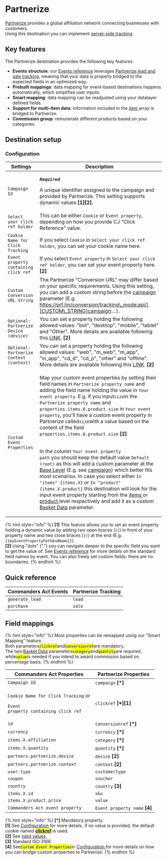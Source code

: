 # Partnerize

[Partnerize](https://partnerize.com/)[ ](https://www.awin.com)provides a global affiliation network connecting businesses with customers.\
Using this destination you can implement [server-side tracking](https://help.phgsupport.com/hc/en-us/articles/360020395238-Tracking-Partnerize-Server-to-Server-S2S-Integration).

## Key features

The Partnerize destination provides the following key features:

* **Events structure**: our [Events reference](https://community.commandersact.com/platform-x/developers/tracking/events-reference) leverages [Partnerize lead and sale tracking](https://help.phgsupport.com/hc/en-us/articles/360020395238-Tracking-Partnerize-Server-to-Server-S2S-Integration), meaning that your data is properly bridged to the expected fields in an optimized way.
* **Prebuilt mappings**: data mapping for event-based destinations happens automatically, which simplifies user inputs.
* **Smart mapping**: data mapping can be readjusted using your datalayer defined fields.
* **Support for multi-item data**: information included in the [item ](https://community.commandersact.com/platform-x/developers/tracking/events-reference#item)array is bridged to Partnerize.
* **Commission group**: remunerate different products based on your categories.

## Destination setup

### Configuration

| Settings                                 | Description                                                                                                                                                                                                                                                                                                                                                                                                                                                                                                                                                                                                                                                                                                                                                                                                                                                                                                                                                                                                                                                                                                                                                                                                                                                                                                                                                                                                                                                                                                                                                                                                                                                                                                                                                                                       |
| ---------------------------------------- | ------------------------------------------------------------------------------------------------------------------------------------------------------------------------------------------------------------------------------------------------------------------------------------------------------------------------------------------------------------------------------------------------------------------------------------------------------------------------------------------------------------------------------------------------------------------------------------------------------------------------------------------------------------------------------------------------------------------------------------------------------------------------------------------------------------------------------------------------------------------------------------------------------------------------------------------------------------------------------------------------------------------------------------------------------------------------------------------------------------------------------------------------------------------------------------------------------------------------------------------------------------------------------------------------------------------------------------------------------------------------------------------------------------------------------------------------------------------------------------------------------------------------------------------------------------------------------------------------------------------------------------------------------------------------------------------------------------------------------------------------------------------------------------------------- |
| `Campaign Id`                            | <p><em><strong><code>Required</code></strong></em></p><p>A unique identifier assigned to the campaign and provided by Partnerize. This setting supports dynamic values <strong>[1][2].</strong></p>                                                                                                                                                                                                                                                                                                                                                                                                                                                                                                                                                                                                                                                                                                                                                                                                                                                                                                                                                                                                                                                                                                                                                                                                                                                                                                                                                                                                                                                                                                                                                                                               |
| `Select your click ref holder`           | This can be either `Cookie` or `Event property`, depending on how you provide CJ "Click Reference" value.                                                                                                                                                                                                                                                                                                                                                                                                                                                                                                                                                                                                                                                                                                                                                                                                                                                                                                                                                                                                                                                                                                                                                                                                                                                                                                                                                                                                                                                                                                                                                                                                                                                                                         |
| `Cookie Name for Click Tracking`         | If you select `Cookie` in `Select your click ref holder`, you can set your cookie name here.                                                                                                                                                                                                                                                                                                                                                                                                                                                                                                                                                                                                                                                                                                                                                                                                                                                                                                                                                                                                                                                                                                                                                                                                                                                                                                                                                                                                                                                                                                                                                                                                                                                                                                      |
| `Event property containing click ref`    | If you select `Event property` in `Select your click ref holder`, you can set your event property here. **\[2]**                                                                                                                                                                                                                                                                                                                                                                                                                                                                                                                                                                                                                                                                                                                                                                                                                                                                                                                                                                                                                                                                                                                                                                                                                                                                                                                                                                                                                                                                                                                                                                                                                                                                                  |
| `Custom Conversion URL String`           | The Partnerize "Conversion URL" may differ based on your specific requirements. Using this setting, you can add a custom string before the [campaign](https://help.phgsupport.com/hc/en-us/articles/360020395238-Tracking-Partnerize-Server-to-Server-S2S-Integration#h\_01FANB7W0RHFZJFAYNXJJ8AWD6) parameter (E.g. https://prf.hn/conversion/tracking\_mode:api/\[CUSTOM\_STRING]campaign:...).                                                                                                                                                                                                                                                                                                                                                                                                                                                                                                                                                                                                                                                                                                                                                                                                                                                                                                                                                                                                                                                                                                                                                                                                                                                                                                                                                                                                 |
| `Optional: Partnerize Device (device)`   | You can set a property holding the following allowed values: "bot", "desktop", "mobile", "tablet" and "Other". More details are available following this [LINK](https://help.phgsupport.com/hc/en-us/articles/360020395238-Tracking-Partnerize-Server-to-Server-S2S-Integration#h\_01FANBMH24SWP0F1A9M1D0E14T). **\[2]**                                                                                                                                                                                                                                                                                                                                                                                                                                                                                                                                                                                                                                                                                                                                                                                                                                                                                                                                                                                                                                                                                                                                                                                                                                                                                                                                                                                                                                                                          |
| `Optional: Partnerize Context (context)` | You can set a property holding the following allowed values: "web", "m\_web", "m\_app", "in\_app", "cd\_d", "cd\_p", "other" and "offline". More details are available following this [LINK](https://help.phgsupport.com/hc/en-us/articles/360020395238-Tracking-Partnerize-Server-to-Server-S2S-Integration#h\_01FANBMH24SWP0F1A9M1D0E14T). **\[2]**                                                                                                                                                                                                                                                                                                                                                                                                                                                                                                                                                                                                                                                                                                                                                                                                                                                                                                                                                                                                                                                                                                                                                                                                                                                                                                                                                                                                                                             |
| `Custom Event Properties`                | <p>Map your custom event properties by setting their field names in <code>Partnerize property name</code> and adding the field name holding the value <strong></strong> in <code>Your event property</code>. E.g. if you input<code>size</code>in the <code>Partnerize property name</code> and <code>properties.items.0.product.size</code> in <code>Your event property</code>, you'll have a custom event property in Partnerize called<code>size</code>with a value based on the content of the field <code>properties.items.0.product.size</code> <strong>[2]</strong>.</p><p><br>In the column <code>Your event property path</code> you should keep the default value <code>Default (root)</code> as this will add a custom parameter at the <a href="https://help.phgsupport.com/hc/en-us/articles/360020395238-Tracking-Partnerize-Server-to-Server-S2S-Integration#h_01FANB7W0RHFZJFAYNXJJ8AWD6">Base Level</a> (E.g. see <a href="https://help.phgsupport.com/hc/en-us/articles/360020395238-Tracking-Partnerize-Server-to-Server-S2S-Integration#h_01FANB7W0RHFZJFAYNXJJ8AWD6">campaign</a>) which better fits most scenarios. In case you select either <code>In "items" {items.X}</code> or <code>In "product" {items.X.product}</code> this destination will look for the input event property starting from the <a href="https://community.commandersact.com/platform-x/developers/tracking/events-reference#item">items </a>or <a href="https://community.commandersact.com/platform-x/developers/tracking/events-reference#product">product </a>level respectively and add it as a custom <a href="https://help.phgsupport.com/hc/en-us/articles/360020395238-Tracking-Partnerize-Server-to-Server-S2S-Integration#h_01FADKCBAZCZTRFZG43N1DP8TW">Basket Data</a> parameter.</p> |



{% hint style="info" %}
**\[1]** This feature allows you to set an event property holding a dynamic value by adding two open braces (`{{`) in front of your property name and two close braces (`}}`) at the end (E.g. `{{myEventPropertyPathAndName}}`).\
**\[2]** Using "dots" (".") you can navigate deeper to the specific field you want to get the value of. See [Events reference](https://community.commandersact.com/platform-x/developers/tracking/events-reference) for more details on the standard field names by event. You can also freely set custom fields: there are no boundaries.
{% endhint %}

## Quick reference

| Commanders Act Events | Partnerize Tracking |
| --------------------- | ------------------- |
| `generate_lead`       | `lead`              |
| `purchase`            | `sale`              |

## Field mappings

{% hint style="info" %}
Most properties can be remapped using our "Smart Mapping" feature.\
Both parameters<mark style="color:blue;">`clickref`</mark>and<mark style="color:blue;">`conversionref`</mark>are mandatory.\
The two [Basket Data](https://help.phgsupport.com/hc/en-us/articles/360020395238-Tracking-Partnerize-Server-to-Server-S2S-Integration#h\_01FADKCBAZCZTRFZG43N1DP8TW) parameters<mark style="color:blue;">`category`</mark>and<mark style="color:blue;">`quantity`</mark>are required, while<mark style="color:blue;">`value`</mark>is needed if you intend to award commission based on percentage basis.&#x20;
{% endhint %}

| Commanders Act Properties                                                                                    | Partnerize Properties          |
| ------------------------------------------------------------------------------------------------------------ | ------------------------------ |
| `Campaign Id`                                                                                                | `campaign` **\[\*]**           |
| <p><code>Cookie Name for Click Tracking</code> or</p><p><code>Event property containing click ref</code></p> | `clickref` **\[\*]\[1]**       |
| `id`                                                                                                         | `conversionref` **\[\*]**      |
| `currency`                                                                                                   | `currency` **\[\*]**           |
| `items.X.affiliation`                                                                                        | `category` **\[\*]**           |
| `items.X.quantity`                                                                                           | `quantity` **\[\*]**           |
| `partners.partnerize.device`                                                                                 | `device` **\[2]**              |
| `partners.partnerize.context`                                                                                | `context` **\[2]**             |
| `user.type`                                                                                                  | `customertype`                 |
| `coupon`                                                                                                     | `voucher`                      |
| `country`                                                                                                    | `country` **\[3]**             |
| `items.X.id`                                                                                                 | `sku`                          |
| `items.X.product.price`                                                                                      | `value`                        |
| `Commanders Act event property`                                                                              | `Event property name` **\[4]** |

{% hint style="info" %}
**\[\*]** Mandatory property.\
**\[1]** See [Configuration](partnerize.md#configuration) for more details. if no value is provided, the default cookie named [<mark style="color:blue;">**clickref**</mark>](https://help.phgsupport.com/hc/en-us/articles/360020395238-Tracking-Partnerize-Server-to-Server-S2S-Integration#h\_01FADK3BAYNPZ8FC9YF08WVAWB) is used.\
**\[2]** See [valid values](https://help.phgsupport.com/hc/en-us/articles/360020395238-Tracking-Partnerize-Server-to-Server-S2S-Integration#h\_01FANBMH24SWP0F1A9M1D0E14T).\
**\[3]** Standard ISO 3166.\
**\[4]** See<mark style="color:blue;">`Custom Event Properties`</mark>in [Configuration ](partnerize.md#configuration)for more details on how you can bridge custom properties to Partnerize.
{% endhint %}
